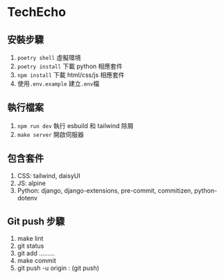# TechEcho

## 安裝步驟

1. `poetry shell` 虛擬環境
2. `poetry install` 下載 python 相應套件
3. `npm install` 下載 html/css/js 相應套件
4. 使用`.env.example` 建立`.env`檔

## 執行檔案

1. `npm run dev` 執行 esbuild 和 tailwind 除屑
2. `make server` 開啟伺服器

## 包含套件

1. CSS: tailwind, daisyUI
2. JS: alpine
3. Python: django, django-extensions, pre-commit, commitizen, python-dotenv

## Git push 步驟

1. make lint
2. git status
3. git add .........
4. make commit
5. git push -u origin <local>:<remote> (git push)

